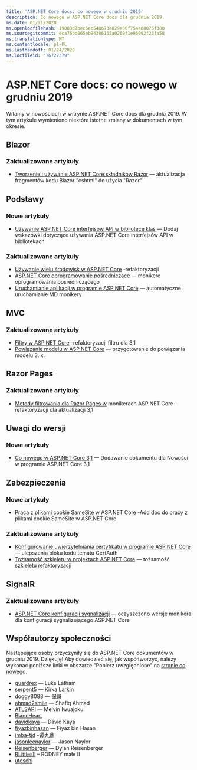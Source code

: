 ```yaml
---
title: 'ASP.NET Core docs: co nowego w grudniu 2019'
description: Co nowego w ASP.NET Core docs dla grudnia 2019.
ms.date: 01/21/2020
ms.openlocfilehash: 19083d7bec6ec548673e829e50f754a08075f380
ms.sourcegitcommit: eca76bd065eb94386165a0269f1e95092f23fa58
ms.translationtype: MT
ms.contentlocale: pl-PL
ms.lasthandoff: 01/24/2020
ms.locfileid: "76727379"
---
```

# <a name="aspnet-core-docs-whats-new-for-december-2019"></a>ASP.NET Core docs: co nowego w grudniu 2019

Witamy w nowościach w witrynie ASP.NET Core docs dla grudnia 2019. W tym artykule wymieniono niektóre istotne zmiany w dokumentach w tym okresie.

## <a name="blazor"></a>Blazor

### <a name="updated-articles"></a>Zaktualizowane artykuły

- [Tworzenie i używanie ASP.NET Core składników Razor](../blazor/components.md) — aktualizacja fragmentów kodu Blazor "cshtml" do użycia "Razor"

## <a name="fundamentals"></a>Podstawy

### <a name="new-articles"></a>Nowe artykuły

- [Używanie ASP.NET Core interfejsów API w bibliotece klas](../fundamentals/target-aspnetcore.md) — Dodaj wskazówki dotyczące używania ASP.NET Core interfejsów API w bibliotekach

### <a name="updated-articles"></a>Zaktualizowane artykuły

- [Używanie wielu środowisk w ASP.NET Core](../fundamentals/environments.md) -refaktoryzacji
- [ASP.NET Core oprogramowanie pośredniczące](../fundamentals/middleware/index.md) — monikere oprogramowania pośredniczącego
- [Uruchamianie aplikacji w programie ASP.NET Core](../fundamentals/startup.md) — automatyczne uruchamianie MD monikery

## <a name="mvc"></a>MVC

### <a name="updated-articles"></a>Zaktualizowane artykuły

- [Filtry w ASP.NET Core](../mvc/controllers/filters.md) -refaktoryzacji filtru dla 3,1
- [Powiązanie modelu w ASP.NET Core](../mvc/models/model-binding.md) — przygotowanie do powiązania modelu 3. x.

## <a name="razor-pages"></a>Razor Pages

### <a name="updated-articles"></a>Zaktualizowane artykuły

- [Metody filtrowania dla Razor Pages w](../razor-pages/filter.md) monikerach ASP.NET Core-refaktoryzacji dla aktualizacji 3,1

## <a name="release-notes"></a>Uwagi do wersji

### <a name="new-articles"></a>Nowe artykuły

- [Co nowego w ASP.NET Core 3,1](../release-notes/aspnetcore-3.1.md) — Dodawanie dokumentu dla Nowości w programie ASP.NET Core 3,1

## <a name="security"></a>Zabezpieczenia

### <a name="new-articles"></a>Nowe artykuły

- [Praca z plikami cookie SameSite w ASP.NET Core](../security/samesite.md) -Add doc do pracy z plikami cookie SameSite w ASP.NET Core

### <a name="updated-articles"></a>Zaktualizowane artykuły

- [Konfigurowanie uwierzytelniania certyfikatu w programie ASP.NET Core](../security/authentication/certauth.md) — ulepszenia bloku kodu tematu CertAuth
- [Tożsamość szkieletu w projektach ASP.NET Core](../security/authentication/scaffold-identity.md) — tożsamość szkieletu refaktoryzacji

## <a name="signalr"></a>SignalR

### <a name="updated-articles"></a>Zaktualizowane artykuły

- [ASP.NET Core konfiguracji sygnalizacji](../signalr/configuration.md) — oczyszczono wersje monikera dla konfiguracji sygnalizującego ASP.NET Core

## <a name="community-contributors"></a>Współautorzy społeczności

Następujące osoby przyczyniły się do ASP.NET Core dokumentów w grudniu 2019. Dziękuję! Aby dowiedzieć się, jak współtworzyć, należy wykonać poniższe linki w obszarze "Pobierz uwzględnione" na [stronie co nowego](index.yml).

- [guardrex](https://github.com/guardrex) — Luke Latham
- [serpent5](https://github.com/serpent5) — Kirka Larkin
- [doggy8088](https://github.com/doggy8088) — 保哥
- [ahmad2smile](https://github.com/ahmad2smile) — Shafiq Ahmad
- [ATLSAPI](https://github.com/ATLSAPI) — Melvin Iwuajoku
- [BlancHeart](https://github.com/BlancHeart) 
- [davidkaya](https://github.com/davidkaya) — Dávid Kaya
- [fiyazbinhasan](https://github.com/fiyazbinhasan) — Fiyaz bin Hasan
- [imba-tjd](https://github.com/imba-tjd) -谭九鼎
- [jasonleenaylor](https://github.com/jasonleenaylor) — Jason Naylor
- [Reisenberger](https://github.com/reisenberger) — Dylan Reisenberger
- [RLittlesII](https://github.com/RLittlesII) – RODNEY małe II
- [uteschj](https://github.com/uteschj) 
